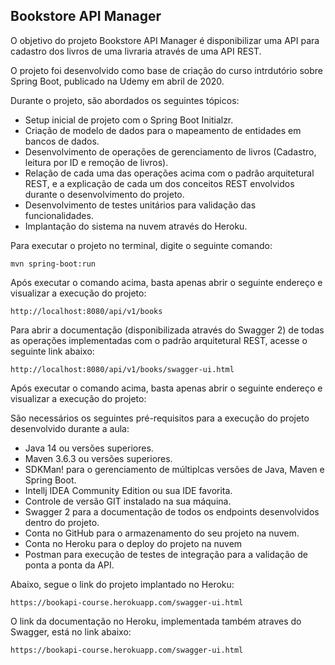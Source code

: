 <h2>Bookstore API Manager</h2>

O objetivo do projeto Bookstore API Manager é disponibilizar uma API para cadastro dos livros de uma livraria através de uma API REST.

O projeto foi desenvolvido como base de criação do curso intrdutório sobre Spring Boot, publicado na Udemy em abril de 2020.

Durante o projeto, são abordados os seguintes tópicos:

* Setup inicial de projeto com o Spring Boot Initialzr.
* Criação de modelo de dados para o mapeamento de entidades em bancos de dados.
* Desenvolvimento de operações de gerenciamento de livros (Cadastro, leitura por ID e remoção de livros).
* Relação de cada uma das operações acima com o padrão arquitetural REST, e a explicação de cada um dos conceitos REST envolvidos durante o desenvolvimento do projeto.
* Desenvolvimento de testes unitários para validação das funcionalidades.
* Implantação do sistema na nuvem através do Heroku.

Para executar o projeto no terminal, digite o seguinte comando:

```shell script
mvn spring-boot:run 
```

Após executar o comando acima, basta apenas abrir o seguinte endereço e visualizar a execução do projeto:

```
http://localhost:8080/api/v1/books
```

Para abrir a documentação (disponibilizada através do Swagger 2) de todas as operações implementadas com o padrão arquitetural REST, acesse o seguinte link abaixo:

```
http://localhost:8080/api/v1/books/swagger-ui.html
```

Após executar o comando acima, basta apenas abrir o seguinte endereço e visualizar a execução do projeto:

São necessários os seguintes pré-requisitos para a execução do projeto desenvolvido durante a aula:

* Java 14 ou versões superiores.
* Maven 3.6.3 ou versões superiores.
* SDKMan! para o gerenciamento de múltiplcas versões de Java, Maven e Spring Boot.
* Intellj IDEA Community Edition ou sua IDE favorita.
* Controle de versão GIT instalado na sua máquina.
* Swagger 2 para a documentação de todos os endpoints desenvolvidos dentro do projeto.
* Conta no GitHub para o armazenamento do seu projeto na nuvem.
* Conta no Heroku para o deploy do projeto na nuvem
* Postman para execução de testes de integração para a validação de ponta a ponta da API.

Abaixo, segue o link do projeto implantado no Heroku:

```
https://bookapi-course.herokuapp.com/swagger-ui.html
```

O link da documentação no Heroku, implementada também atraves do Swagger, está no link abaixo:

```
https://bookapi-course.herokuapp.com/swagger-ui.html
```